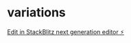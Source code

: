 # variations

[Edit in StackBlitz next generation editor ⚡️](https://stackblitz.com/~/github.com/Techoop23/variations)